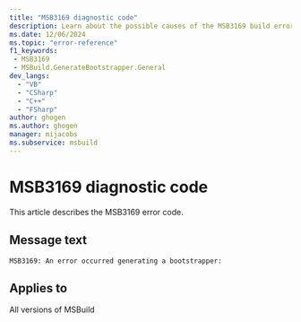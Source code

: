 ```yaml
---
title: "MSB3169 diagnostic code"
description: Learn about the possible causes of the MSB3169 build error, and get troubleshooting tips.
ms.date: 12/06/2024
ms.topic: "error-reference"
f1_keywords:
 - MSB3169
 - MSBuild.GenerateBootstrapper.General
dev_langs:
  - "VB"
  - "CSharp"
  - "C++"
  - "FSharp"
author: ghogen
ms.author: ghogen
manager: mijacobs
ms.subservice: msbuild
---
```


# MSB3169 diagnostic code

<!-- :::ErrorDefinitionDescription::: -->
<!-- :::editable-content name="introDescription"::: -->
This article describes the MSB3169 error code.
<!-- :::editable-content-end::: -->

## Message text

`MSB3169: An error occurred generating a bootstrapper:`

<!-- :::editable-content name="postOutputDescription"::: -->
<!--
{StrBegin="MSB3169: "}
-->
<!-- :::editable-content-end::: -->
<!-- :::ErrorDefinitionDescription-end::: -->

## Applies to

All versions of MSBuild

